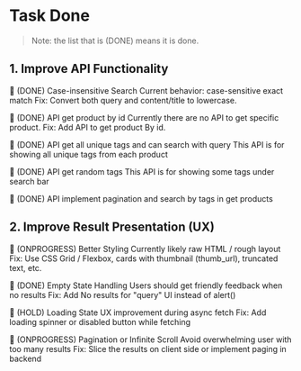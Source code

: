 # Task Done

> Note: the list that is (DONE) means it is done.

## 1. Improve API Functionality

🔸 (DONE) Case-insensitive Search
Current behavior: case-sensitive exact match
Fix: Convert both query and content/title to lowercase.

🔸 (DONE) API get product by id
Currently there are no API to get specific product.
Fix: Add API to get product By id.

🔸 (DONE) API get all unique tags and can search with query
This API is for showing all unique tags from each product

🔸 (DONE) API get random tags
This API is for showing some tags under search bar

🔸 (DONE) API implement pagination and search by tags in get products

## 2. Improve Result Presentation (UX)

🔸 (ONPROGRESS) Better Styling
Currently likely raw HTML / rough layout
Fix: Use CSS Grid / Flexbox, cards with thumbnail (thumb_url), truncated text, etc.

🔸 (DONE) Empty State Handling
Users should get friendly feedback when no results
Fix: Add No results for "query" UI instead of alert()

🔸 (HOLD) Loading State
UX improvement during async fetch
Fix: Add loading spinner or disabled button while fetching

🔸 (ONPROGRESS) Pagination or Infinite Scroll
Avoid overwhelming user with too many results
Fix: Slice the results on client side or implement paging in backend
